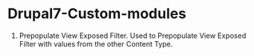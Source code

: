 # Drupal7-Custom-modules
1. Prepopulate View Exposed Filter.
	Used to Prepopulate View Exposed Filter with values from the other Content Type.